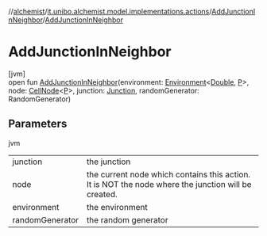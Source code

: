 //[alchemist](../../../index.md)/[it.unibo.alchemist.model.implementations.actions](../index.md)/[AddJunctionInNeighbor](index.md)/[AddJunctionInNeighbor](-add-junction-in-neighbor.md)

# AddJunctionInNeighbor

[jvm]\
open fun [AddJunctionInNeighbor](-add-junction-in-neighbor.md)(environment: [Environment](../../it.unibo.alchemist.model.interfaces/-environment/index.md)<[Double](https://docs.oracle.com/javase/8/docs/api/java/lang/Double.html), [P](../../it.unibo.alchemist.model.implementations.environments/-abstract2-d-environment/index.md)>, node: [CellNode](../../it.unibo.alchemist.model.interfaces/-cell-node/index.md)<[P](../../it.unibo.alchemist.model.implementations.environments/-abstract2-d-environment/index.md)>, junction: [Junction](../../it.unibo.alchemist.model.implementations.molecules/-junction/index.md), randomGenerator: RandomGenerator)

## Parameters

jvm

| | |
|---|---|
| junction | the junction |
| node | the current node which contains this action. It is NOT the node where the junction will be created. |
| environment | the environment |
| randomGenerator | the random generator |
